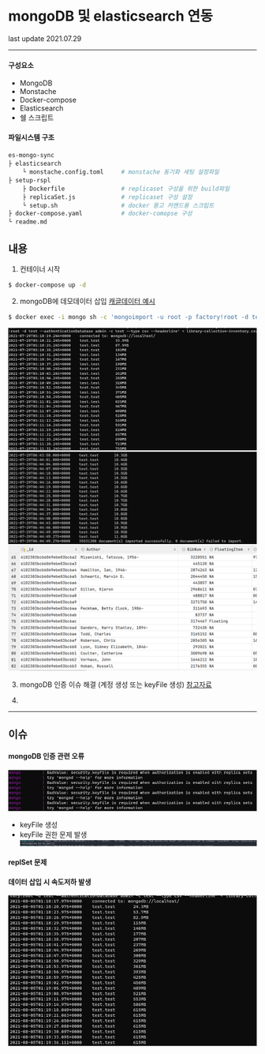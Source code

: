 # mongoDB 및 elasticsearch 연동
last update 2021.07.29
* * *
#### 구성요소
+ MongoDB
+ Monstache
+ Docker-compose
+ Elasticsearch
+ 쉘 스크립트
#### 파일시스템 구조
```bash
es-mongo-sync
├ elasticsearch                 
    └ monstache.config.toml     # monstache 동기화 세팅 설정파일
├ setup-rspl
    ├ Dockerfile                # replicaset 구성을 위한 build파일
    ├ replicaSet.js             # replicaset 구성 설정
    └ setup.sh                  # docker 몽고 커맨드용 스크립트
├ docker-compose.yaml           # docker-comopse 구성
└ readme.md
```
## 내용
1. 컨테이너 시작
```bash
$ docker-compose up -d
```
2. mongoDB에 데모데이터 삽입
[캐글데이터 예시](https://www.kaggle.com/city-of-seattle/seattle-library-collection-inventory?select=library-collection-inventory.csv)
```bash
$ docker exec -i mongo sh -c 'mongoimport -u root -p factory!root -d test --authenticationDatabase admin -c test --type csv --headerline' < library-collection-inventory.csv
```
![please image](./screenshot/01.png)
![please image](./screenshot/03.png)
![please image](./screenshot/02.png)

3. mongoDB 인증 이슈 해결 (계정 생성 또는 keyFile 생성)
[참고자료](https://granger.tistory.com/18)

4. 

* * * 
## 이슈
#### mongoDB 인증 관련 오류
![please image](./screenshot/err01.png)
+ keyFile 생성
+ keyFile 권한 문제 발생
![please image](./screenshot/err02.png)

#### replSet 문제
#### 데이터 삽입 시 속도저하 발생
![please image](./screenshot/err03.png)
